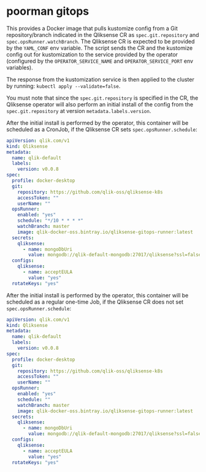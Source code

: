 # poorman gitops

This provides a Docker image that pulls kustomize config from a Git repository/branch indicated in the Qliksense CR as `spec.git.repository` and `spec.opsRunner.watchBranch`.
The Qliksense CR is expected to be provided by the `YAML_CONF` env variable.
The script sends the CR and the kustomize config out for kustomization to the service provided by the operator (configured by the `OPERATOR_SERVICE_NAME` and `OPERATOR_SERVICE_PORT` env variables).

The response from the kustomization service is then applied to the cluster by running: `kubectl apply --validate=false`.

You must note that since the `spec.git.repository` is specified in the CR, 
the Qliksense operator will also perform an initial install of the config from the `spec.git.repository` at version `metadata.labels.version`. 

After the initial install is performed by the operator, this container will be scheduled as a CronJob, 
if the Qliksense CR sets `spec.opsRunner.schedule`:

```yaml
apiVersion: qlik.com/v1
kind: Qliksense
metadata:
  name: qlik-default
  labels:
    version: v0.0.8
spec:
  profile: docker-desktop
  git:
    repository: https://github.com/qlik-oss/qliksense-k8s
    accessToken: ""
    userName: ""
  opsRunner:
    enabled: "yes"
    schedule: "*/10 * * * *"
    watchBranch: master
    image: qlik-docker-oss.bintray.io/qliksense-gitops-runner:latest
  secrets:
    qliksense:
      - name: mongoDbUri
        value: mongodb://qlik-default-mongodb:27017/qliksense?ssl=false
  configs:
    qliksense:
      - name: acceptEULA
        value: "yes"
  rotateKeys: "yes"
```

After the initial install is performed by the operator, this container will be scheduled as a regular one-time Job, 
if the Qliksense CR does not set `spec.opsRunner.schedule`:

```yaml
apiVersion: qlik.com/v1
kind: Qliksense
metadata:
  name: qlik-default
  labels:
    version: v0.0.8
spec:
  profile: docker-desktop
  git:
    repository: https://github.com/qlik-oss/qliksense-k8s
    accessToken: ""
    userName: ""
  opsRunner:
    enabled: "yes"
    schedule: ""
    watchBranch: master
    image: qlik-docker-oss.bintray.io/qliksense-gitops-runner:latest
  secrets:
    qliksense:
      - name: mongoDbUri
        value: mongodb://qlik-default-mongodb:27017/qliksense?ssl=false
  configs:
    qliksense:
      - name: acceptEULA
        value: "yes"
  rotateKeys: "yes"
```
